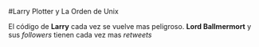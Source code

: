 #Larry Plotter y La Orden de Unix

El código de **Larry** cada vez se vuelve mas peligroso.
**Lord Ballmermort** y sus *followers* tienen cada vez mas *retweets*
